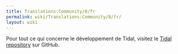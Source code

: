 ```yaml
---
title: Translations:Community/8/fr
permalink: wiki/Translations:Community/8/fr/
layout: wiki
---
```


Pour tout ce qui concerne le développement de Tidal, visitez le [Tidal
repository](https://github.com/tidalcycles/tidal) sur GitHub.
